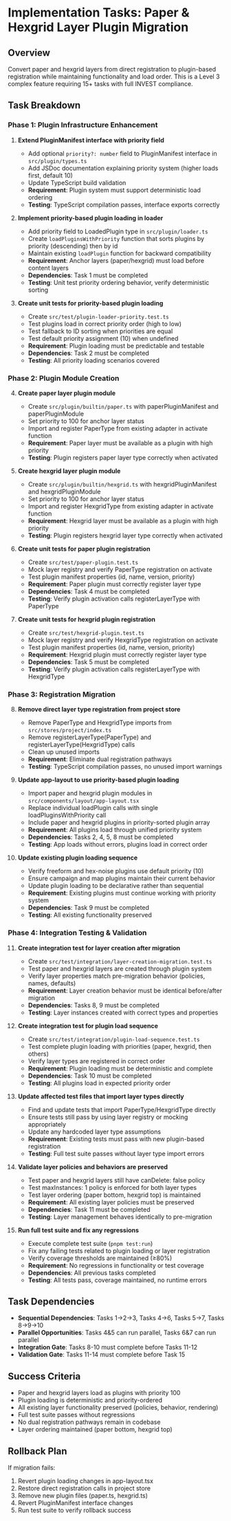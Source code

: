 # Implementation Tasks: Paper & Hexgrid Layer Plugin Migration

## Overview

Convert paper and hexgrid layers from direct registration to plugin-based registration while maintaining functionality and load order. This is a Level 3 complex feature requiring 15+ tasks with full INVEST compliance.

## Task Breakdown

### Phase 1: Plugin Infrastructure Enhancement

1. **Extend PluginManifest interface with priority field**
   - Add optional `priority?: number` field to PluginManifest interface in `src/plugin/types.ts`
   - Add JSDoc documentation explaining priority system (higher loads first, default 10)
   - Update TypeScript build validation
   - **Requirement**: Plugin system must support deterministic load ordering
   - **Testing**: TypeScript compilation passes, interface exports correctly

2. **Implement priority-based plugin loading in loader**
   - Add priority field to LoadedPlugin type in `src/plugin/loader.ts`
   - Create `loadPluginsWithPriority` function that sorts plugins by priority (descending) then by id
   - Maintain existing `loadPlugin` function for backward compatibility
   - **Requirement**: Anchor layers (paper/hexgrid) must load before content layers
   - **Dependencies**: Task 1 must be completed
   - **Testing**: Unit test priority ordering behavior, verify deterministic sorting

3. **Create unit tests for priority-based plugin loading**
   - Create `src/test/plugin-loader-priority.test.ts`
   - Test plugins load in correct priority order (high to low)
   - Test fallback to ID sorting when priorities are equal
   - Test default priority assignment (10) when undefined
   - **Requirement**: Plugin loading must be predictable and testable
   - **Dependencies**: Task 2 must be completed
   - **Testing**: All priority loading scenarios covered

### Phase 2: Plugin Module Creation

4. **Create paper layer plugin module**
   - Create `src/plugin/builtin/paper.ts` with paperPluginManifest and paperPluginModule
   - Set priority to 100 for anchor layer status
   - Import and register PaperType from existing adapter in activate function
   - **Requirement**: Paper layer must be available as a plugin with high priority
   - **Testing**: Plugin registers paper layer type correctly when activated

5. **Create hexgrid layer plugin module**
   - Create `src/plugin/builtin/hexgrid.ts` with hexgridPluginManifest and hexgridPluginModule
   - Set priority to 100 for anchor layer status
   - Import and register HexgridType from existing adapter in activate function
   - **Requirement**: Hexgrid layer must be available as a plugin with high priority
   - **Testing**: Plugin registers hexgrid layer type correctly when activated

6. **Create unit tests for paper plugin registration**
   - Create `src/test/paper-plugin.test.ts`
   - Mock layer registry and verify PaperType registration on activate
   - Test plugin manifest properties (id, name, version, priority)
   - **Requirement**: Paper plugin must correctly register layer type
   - **Dependencies**: Task 4 must be completed
   - **Testing**: Verify plugin activation calls registerLayerType with PaperType

7. **Create unit tests for hexgrid plugin registration**
   - Create `src/test/hexgrid-plugin.test.ts`
   - Mock layer registry and verify HexgridType registration on activate
   - Test plugin manifest properties (id, name, version, priority)
   - **Requirement**: Hexgrid plugin must correctly register layer type
   - **Dependencies**: Task 5 must be completed
   - **Testing**: Verify plugin activation calls registerLayerType with HexgridType

### Phase 3: Registration Migration

8. **Remove direct layer type registration from project store**
   - Remove PaperType and HexgridType imports from `src/stores/project/index.ts`
   - Remove registerLayerType(PaperType) and registerLayerType(HexgridType) calls
   - Clean up unused imports
   - **Requirement**: Eliminate dual registration pathways
   - **Testing**: TypeScript compilation passes, no unused import warnings

9. **Update app-layout to use priority-based plugin loading**
   - Import paper and hexgrid plugin modules in `src/components/layout/app-layout.tsx`
   - Replace individual loadPlugin calls with single loadPluginsWithPriority call
   - Include paper and hexgrid plugins in priority-sorted plugin array
   - **Requirement**: All plugins load through unified priority system
   - **Dependencies**: Tasks 2, 4, 5, 8 must be completed
   - **Testing**: App loads without errors, plugins load in correct order

10. **Update existing plugin loading sequence**
    - Verify freeform and hex-noise plugins use default priority (10)
    - Ensure campaign and map plugins maintain their current behavior
    - Update plugin loading to be declarative rather than sequential
    - **Requirement**: Existing plugins must continue working with priority system
    - **Dependencies**: Task 9 must be completed
    - **Testing**: All existing functionality preserved

### Phase 4: Integration Testing & Validation

11. **Create integration test for layer creation after migration**
    - Create `src/test/integration/layer-creation-migration.test.ts`
    - Test paper and hexgrid layers are created through plugin system
    - Verify layer properties match pre-migration behavior (policies, names, defaults)
    - **Requirement**: Layer creation behavior must be identical before/after migration
    - **Dependencies**: Tasks 8, 9 must be completed
    - **Testing**: Layer instances created with correct types and properties

12. **Create integration test for plugin load sequence**
    - Create `src/test/integration/plugin-load-sequence.test.ts`
    - Test complete plugin loading with priorities (paper, hexgrid, then others)
    - Verify layer types are registered in correct order
    - **Requirement**: Plugin loading must be deterministic and complete
    - **Dependencies**: Task 10 must be completed
    - **Testing**: All plugins load in expected priority order

13. **Update affected test files that import layer types directly**
    - Find and update tests that import PaperType/HexgridType directly
    - Ensure tests still pass by using layer registry or mocking appropriately
    - Update any hardcoded layer type assumptions
    - **Requirement**: Existing tests must pass with new plugin-based registration
    - **Testing**: Full test suite passes without layer type import errors

14. **Validate layer policies and behaviors are preserved**
    - Test paper and hexgrid layers still have canDelete: false policy
    - Test maxInstances: 1 policy is enforced for both layer types
    - Test layer ordering (paper bottom, hexgrid top) is maintained
    - **Requirement**: All existing layer policies must be preserved
    - **Dependencies**: Task 11 must be completed
    - **Testing**: Layer management behaves identically to pre-migration

15. **Run full test suite and fix any regressions**
    - Execute complete test suite (`pnpm test:run`)
    - Fix any failing tests related to plugin loading or layer registration
    - Verify coverage thresholds are maintained (≥80%)
    - **Requirement**: No regressions in functionality or test coverage
    - **Dependencies**: All previous tasks completed
    - **Testing**: All tests pass, coverage maintained, no runtime errors

## Task Dependencies

- **Sequential Dependencies**: Tasks 1→2→3, Tasks 4→6, Tasks 5→7, Tasks 8→9→10
- **Parallel Opportunities**: Tasks 4&5 can run parallel, Tasks 6&7 can run parallel
- **Integration Gate**: Tasks 8-10 must complete before Tasks 11-12
- **Validation Gate**: Tasks 11-14 must complete before Task 15

## Success Criteria

- Paper and hexgrid layers load as plugins with priority 100
- Plugin loading is deterministic and priority-ordered
- All existing layer functionality preserved (policies, behavior, rendering)
- Full test suite passes without regressions
- No dual registration pathways remain in codebase
- Layer ordering maintained (paper bottom, hexgrid top)

## Rollback Plan

If migration fails:

1. Revert plugin loading changes in app-layout.tsx
2. Restore direct registration calls in project store
3. Remove new plugin files (paper.ts, hexgrid.ts)
4. Revert PluginManifest interface changes
5. Run test suite to verify rollback success
